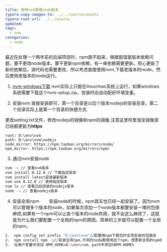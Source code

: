 ```yaml
---
title: 使用nvm管理node版本
typora-copy-images-to: ../../source/assets
typora-root-url: ../../source
updated:
tags:
  - nvm
categories:
  - node
---
```

最近在处理一个两年前的后端项目时，npm跑不起来，根据报错是版本依赖问题，要不更改node版本，要不更新npm依赖，有一串依赖需要更新。担心更新了新的依赖后，源代码也需要更改，所以考虑直接使用nvm,下载老版本的node，然后使用老版本的node运行。

<!-- more -->

1. [nvm-windows下载](https://github.com/coreybutler/nvm-windows/releases) nvm实际上只能在linux/mac系统上运行，如果windows系统需要下载这个nvm-setup.zip，安装时会自动配好环境变量。

2. 安装nvm 直接安装即可，第一个目录是以后个版本nodejs的安装目录，第二个目录实际上是第一个目录的快捷方式.

更改setting.txt文件，修改nodejs的镜像和npm的镜像,注意这里阿里淘宝镜像源已经都更新为**https**
```
root: D:\env\nvm
path: D:\env\nvm\nodejs
node_mirror: https://npm.taobao.org/mirrors/node/
npm_mirror: https://npm.taobao.org/mirrors/npm/
```
3. 通过nvm安装node
```bash
nvm -v // 查看nvm版本
nvm install 8.12.0 // 下载指定版本 
nvm install latest安装最新版本
nvm use 8.12.0 // 使用指定版本
nvm ls // 查看已经安装的nodejs版本
node -v // 查看nodejs版本
```
4. 安装全局npm
　　安装node的时候，npm其实也已经一起安装了。因为nvm可以管理多个版本的node，如果每次添加一个node版本都要安装一堆的包很麻烦,如果有一个npm可以让各个版本的node共用，就不会这么麻烦了，这就是为什么我们要配置一个全局的npm的原因。简单的三步就可以配置一个全局的npm。
```bash
1.  npm config set prefix "D:\env\nvm"//配置用npm下载包时全局安装的包路径
2.  npm install npm -g//安装全局npm,不同的node都使用这个npm，想更新全局的npm的话首先删除全局路径(就是上一行命令的地址,可以使用npm config ls查看)下的npm,再执行一次这个命令即可
3.  在用户变量中添加 NPM_HOME=D:\env\nvm，path中添加%NPM-HOME%
```